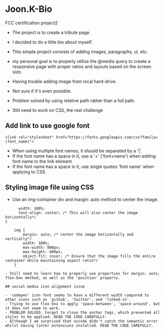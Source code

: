 # Joon.K-Bio

FCC certification project2

- The project is to create a tribute page.
- I decided to do a little bio about myself.
- This simple project consists of adding images, paragraphs, ul, etc.
- my personal goal is to properly utilize the @media query to create a responsive page with proper ratios and layouts based on the screen size.

- Having trouble adding image from local hard-drive.
- Not sure if it's even possible.
- Problem solved by using relative path rather than a full path.

- Still need to work on CSS, the real challenge

## Add link to use google font

```<link rel="stylesheet" href="https://fonts.googleapis.com/css?family=[font_name]">```

- When using multiple font names, it should be separated by a '|'.
- If the font name has a space in it, use a '+' ('font+name') when adding font name to the link element
- If the font name has a space in it, use single quotes 'font name' when applying to CSS.

## Styling image file using CSS

- Use an img-container div and margin: auto method to center the image.

``` .img-container {
      width: 100%;
      text-align: center; /* This will also center the image horizontally*/
}

    img {
        margin: auto; /* center the image horizontally and vertically*/
        width: 100%;
        max-width: 800px;
        max-height: 600px;
        object-fit: cover; /* Ensure that the image fills the entire container while maintaining aspect ratio*/
    }

- Still need to learn how to properly use properties for margin: auto, flex-box method, as well as the 'position' property.

## social media icon alignment issue

- 'codepen' icon font seems to have a different width compared to other icons such as 'github', 'twitter', and 'linked-in'.
- Trying to use flex box to apply 'space-between', 'space-around', but it does not seem to work.
- PROBLEM SOLVED. Forgot to close the anchor tags, which prevented all styles to be applied. READ THE CODE CAREFULLY. 
- Although I am surprised that vscode didn't catch the semantic error whilst having linter extensions installed. READ THE CODE CAREFULLY.
